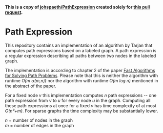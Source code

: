 **This is a copy of [johspaeth/PathExpression](https://github.com/johspaeth/PathExpression)
created solely for
[this pull request](https://github.com/johspaeth/PathExpression/pull/3).**

# Path Expression

This repository contains an implementation of an algorithm by Tarjan that computes path expressions
based on a labeled graph. A path expression is a regular expression describing all paths between
two nodes in the labeled graph.

The implementation is according to chapter 2 of the paper
[Fast Algorithms for Solving Path Problems](https://dl.acm.org/citation.cfm?id=322273).
Please note that this is neither the algorithm with runtime *O(m α(m,n))*
nor the algorithm with runtime *O(m log n)* mentioned in the abstract of the paper.

For a fixed node *v* this implementation computes *n* path expressions --
one path expression from *v* to *u* for every node *u* in the graph.
Computing all these path expressions at once for a fixed *v* has time complexity
of at most *O(n³+m)*. For sparse graphs the time complexity may be substantially lower.

*n* = number of nodes in the graph\
*m* = number of edges in the graph
